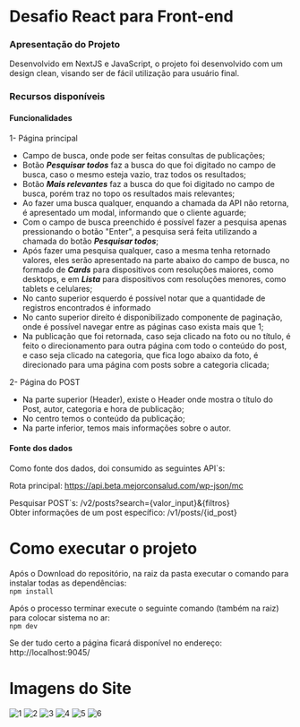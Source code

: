 # Desafio React para Front-end

### Apresentação do Projeto

Desenvolvido em NextJS e JavaScript, o projeto foi desenvolvido com um design clean, visando ser de fácil utilização para usuário final.


### Recursos disponíveis

#### Funcionalidades

1- Página principal

- Campo de busca, onde pode ser feitas consultas de publicações;
- Botão ***Pesquisar todos*** faz a busca do que foi digitado no campo de busca, caso o mesmo esteja vazio, traz todos os resultados;
- Botão ***Mais relevantes*** faz a busca do que foi digitado no campo de busca, porém traz no topo os resultados mais relevantes;
- Ao fazer uma busca qualquer, enquando a chamada da API não retorna, é apresentado um modal, informando que o cliente aguarde;
- Com o campo de busca preenchido é possível fazer a pesquisa apenas pressionando o botão "Enter", a pesquisa será feita utilizando a chamada do botão ***Pesquisar todos***;
- Após fazer uma pesquisa qualquer, caso a mesma tenha retornado valores, eles serão apresentado na parte abaixo do campo de busca, no formado de ***Cards*** para dispositivos com resoluções maiores, como desktops, e em ***Lista*** para dispositivos com resoluções menores, como tablets e celulares;
- No canto superior esquerdo é possível notar que a quantidade de registros encontrados é informado
- No canto superior direito é disponibilizado componente de paginação, onde é possível navegar entre as páginas caso exista mais que 1;
- Na publicação que foi retornada, caso seja clicado na foto ou no título, é feito o direcionamento para outra página com todo o conteúdo do post, e caso seja clicado na categoria, que fica logo abaixo da foto, é direcionado para uma página com posts sobre a categoria clicada;

2- Página do POST
- Na parte superior (Header), existe o Header onde mostra o título do Post, autor, categoria e hora de publicação;
- No centro temos o conteúdo da publicação;
- Na parte inferior, temos mais informações sobre o autor.

#### Fonte dos dados

Como fonte dos dados, doi consumido as seguintes API`s:

Rota principal: https://api.beta.mejorconsalud.com/wp-json/mc

Pesquisar POST`s: /v2/posts?search={valor_input}&{filtros} </br>
Obter informações de um post específico: /v1/posts/{id_post}

# Como executar o projeto

Após o Download do repositório, na raiz da pasta executar o comando para instalar todas as dependências: </br>
`npm install`

Após o processo terminar execute o seguinte comando (também na raiz) para colocar sistema no ar:</br>
`npm dev`

Se der tudo certo a página ficará disponível no endereço: http://localhost:9045/

# Imagens do Site

![1](https://user-images.githubusercontent.com/21282437/95624439-44534700-0a4d-11eb-8d3e-f8e1aeb3d8ab.png)
![2](https://user-images.githubusercontent.com/21282437/95624442-45847400-0a4d-11eb-9d3d-0f920cd64ac9.png)
![3](https://user-images.githubusercontent.com/21282437/95624443-45847400-0a4d-11eb-8723-479b8826f9f5.png)
![4](https://user-images.githubusercontent.com/21282437/95624445-461d0a80-0a4d-11eb-8b2b-a8d1c90af5d2.png)
![5](https://user-images.githubusercontent.com/21282437/95624446-461d0a80-0a4d-11eb-9288-cb8507a06c19.png)
![6](https://user-images.githubusercontent.com/21282437/95624449-46b5a100-0a4d-11eb-9dad-7a42e9ce590c.png)
